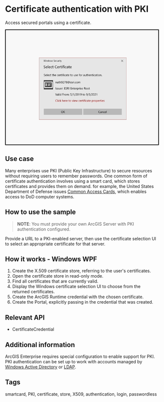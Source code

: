 # Certificate authentication with PKI

Access secured portals using a certificate.

![](CertificateAuthenticationWithPKI.jpg)

## Use case

Many enterprises use PKI (Public Key Infrastructure) to secure resources without requiring users to remember passwords. One common form of certificate authentication involves using a smart card, which stores certificates and provides them on demand. for example, the United States Department of Defense issues [Common Access Cards](https://www.cac.mil/common-access-card/), which enables access to DoD computer systems.

## How to use the sample

> **NOTE**: You must provide your own ArcGIS Server with PKI authentication configured.

Provide a URL to a PKI-enabled server, then use the certificate selection UI to select an appropriate certificate for that server.

## How it works - Windows WPF

1. Create the X.509 certificate store, referring to the user's certificates.
2. Open the certificate store in read-only mode.
3. Find all certificates that are currently valid.
4. Display the Windows certificate selection UI to choose from the returned certificates.
5. Create the ArcGIS Runtime credential with the chosen certificate.
6. Create the Portal, explicitly passing in the credential that was created.

## Relevant API

* CertificateCredential

## Additional information

ArcGIS Enterprise requires special configuration to enable support for PKI. PKI authentication can be set up to work with accounts managed by [Windows Active Directory](https://enterprise.arcgis.com/en/portal/latest/administer/windows/using-windows-active-directory-and-pki-to-secure-access-to-your-portal.htm) or [LDAP](https://enterprise.arcgis.com/en/portal/latest/administer/windows/use-ldap-and-pki-to-secure-access-to-your-portal.htm).

## Tags

smartcard, PKI, certificate, store, X509, authentication, login, passwordless